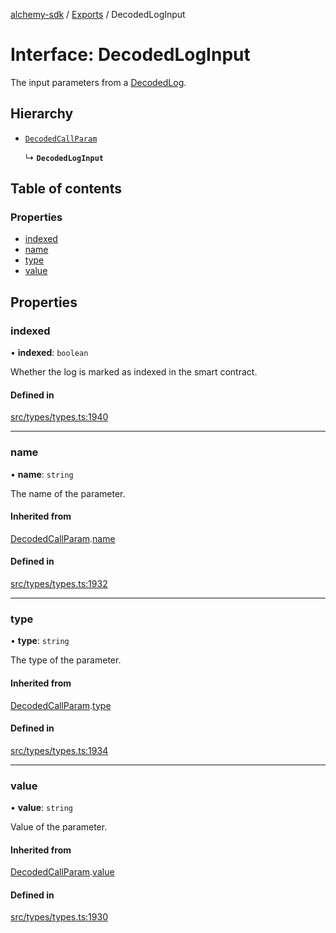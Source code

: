 [alchemy-sdk](../README.md) / [Exports](../modules.md) / DecodedLogInput

# Interface: DecodedLogInput

The input parameters from a [DecodedLog](DecodedLog.md).

## Hierarchy

- [`DecodedCallParam`](DecodedCallParam.md)

  ↳ **`DecodedLogInput`**

## Table of contents

### Properties

- [indexed](DecodedLogInput.md#indexed)
- [name](DecodedLogInput.md#name)
- [type](DecodedLogInput.md#type)
- [value](DecodedLogInput.md#value)

## Properties

### indexed

• **indexed**: `boolean`

Whether the log is marked as indexed in the smart contract.

#### Defined in

[src/types/types.ts:1940](https://github.com/alchemyplatform/alchemy-sdk-js/blob/a8bc079/src/types/types.ts#L1940)

___

### name

• **name**: `string`

The name of the parameter.

#### Inherited from

[DecodedCallParam](DecodedCallParam.md).[name](DecodedCallParam.md#name)

#### Defined in

[src/types/types.ts:1932](https://github.com/alchemyplatform/alchemy-sdk-js/blob/a8bc079/src/types/types.ts#L1932)

___

### type

• **type**: `string`

The type of the parameter.

#### Inherited from

[DecodedCallParam](DecodedCallParam.md).[type](DecodedCallParam.md#type)

#### Defined in

[src/types/types.ts:1934](https://github.com/alchemyplatform/alchemy-sdk-js/blob/a8bc079/src/types/types.ts#L1934)

___

### value

• **value**: `string`

Value of the parameter.

#### Inherited from

[DecodedCallParam](DecodedCallParam.md).[value](DecodedCallParam.md#value)

#### Defined in

[src/types/types.ts:1930](https://github.com/alchemyplatform/alchemy-sdk-js/blob/a8bc079/src/types/types.ts#L1930)
